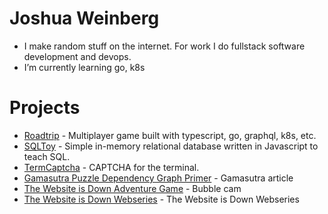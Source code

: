 # Joshua Weinberg

- I make random stuff on the internet. For work I do fullstack software development and devops.
- I’m currently learning go, k8s

# Projects

- [Roadtrip](https://github.com/weinberg/roadtrip-v2) - Multiplayer game built with typescript, go, graphql, k8s, etc.
- [SQLToy](https://github.com/weinberg/SQLToy) - Simple in-memory relational database written in Javascript to teach SQL.
- [TermCaptcha](https://github.com/weinberg/termcaptcha) - CAPTCHA for the terminal.
- [Gamasutra Puzzle Dependency Graph Primer](https://www.gamedeveloper.com/design/puzzle-dependency-graph-primer) - Gamasutra article
- [The Website is Down Adventure Game](https://forums.tigsource.com/index.php?topic=69545.0) - Bubble cam
- [The Website is Down Webseries](http://thewebsiteisdown.com) - The Website is Down Webseries



